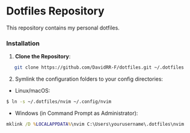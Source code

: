 # Dotfiles Repository

This repository contains my personal dotfiles.

### Installation

1. **Clone the Repository**:

```bash
   git clone https://github.com/DavidRR-F/dotfiles.git ~/.dotfiles
```

2. Symlink the configuration folders to your config directories:

- Linux/macOS:

```bash
$ ln -s ~/.dotfiles/nvim ~/.config/nvim
```

- Windows (in Command Prompt as Administrator):

```cmd
mklink /D %LOCALAPPDATA%\nvim C:\Users\yourusername\.dotfiles\nvim
```
